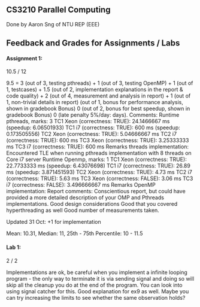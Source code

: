 ## CS3210 Parallel Computing

Done by Aaron Sng of NTU REP (EEE)

## Feedback and Grades for Assignments / Labs
#### Assignment 1:
10.5 / 12

9.5 = 3 (out of 3, testing pthreads) + 1 (out of 3, testing OpenMP) + 1 (out of 1, testcases) + 1.5 (out of 2, implementation explanations in the report & code quality) + 2 (out of 4, measurement and analysis in report) + 1 (out of 1, non-trivial details in report)
(out of 1, bonus for performance analysis, shown in gradebook Bonus)
0 (out of 2, bonus for best speedup, shown in gradebook Bonus)
0 (late penalty 5%/day: days). Comments:
Runtime pthreads, marks: 3
TC1 Xeon (correctness: TRUE): 24.1466667 ms (speedup: 6.06501933)
TC1 i7 (correctness: TRUE): 600 ms (speedup: 0.173505556)
TC2 Xeon (correctness: TRUE): 5.04666667 ms
TC2 i7 (correctness: TRUE): 600 ms
TC3 Xeon (correctness: TRUE): 3.25333333 ms
TC3 i7 (correctness: TRUE): 600 ms
Remarks threads implementation: Encountered TLE when running pthreads implementation with 8 threads on Core i7 server
Runtime Openmp, marks: 1
TC1 Xeon (correctness: TRUE): 22.7733333 ms (speedup: 6.43076698)
TC1 i7 (correctness: TRUE): 26.89 ms (speedup: 3.871451593)
TC2 Xeon (correctness: TRUE): 4.73 ms
TC2 i7 (correctness: TRUE): 5.63 ms
TC3 Xeon (correctness: FALSE): 3.06 ms
TC3 i7 (correctness: FALSE): 3.496666667 ms
Remarks OpenMP implementation:
Report comments:
Conscientious report, but could have provided a more detailed description of your OMP and Pthreads implementations.
Good design considerations
Good that you covered hyperthreading as well
Good number of measurements taken.

Updated 31 Oct:
+1 for implementation

Mean: 10.31, Median: 11, 25th - 75th Percentile: 10 - 11.5

#### Lab 1:
2 / 2

Implementations are ok, be careful when you implement a infinite looping program - the only way to terminate it is via sending signal and doing so will skip all the cleanup you do at the end of the program. You can look into using signal catcher for this.
Good explanation for ex9 as well. Maybe you can try increasing the limits to see whether the same observation holds?
